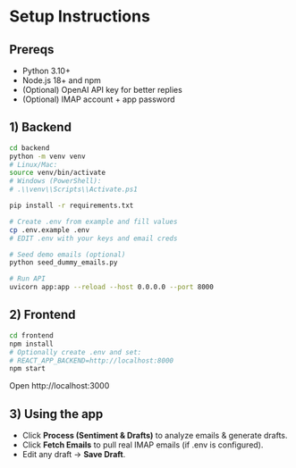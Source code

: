# Setup Instructions

## Prereqs
- Python 3.10+
- Node.js 18+ and npm
- (Optional) OpenAI API key for better replies
- (Optional) IMAP account + app password

## 1) Backend
```bash
cd backend
python -m venv venv
# Linux/Mac:
source venv/bin/activate
# Windows (PowerShell):
# .\\venv\\Scripts\\Activate.ps1

pip install -r requirements.txt

# Create .env from example and fill values
cp .env.example .env
# EDIT .env with your keys and email creds

# Seed demo emails (optional)
python seed_dummy_emails.py

# Run API
uvicorn app:app --reload --host 0.0.0.0 --port 8000
```

## 2) Frontend
```bash
cd frontend
npm install
# Optionally create .env and set:
# REACT_APP_BACKEND=http://localhost:8000
npm start
```

Open http://localhost:3000

## 3) Using the app
- Click **Process (Sentiment & Drafts)** to analyze emails & generate drafts.
- Click **Fetch Emails** to pull real IMAP emails (if .env is configured).
- Edit any draft → **Save Draft**.
```

